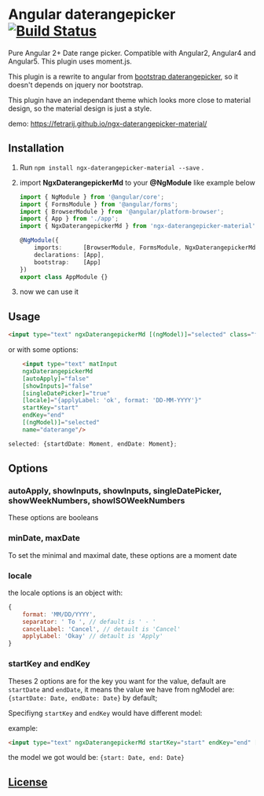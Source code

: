 # Angular daterangepicker [![Build Status](https://travis-ci.org/fetrarij/ngx-daterangepicker-material.svg?branch=master)](https://travis-ci.org/fetrarij/ngx-daterangepicker-material)

Pure Angular 2+ Date range picker. Compatible with Angular2, Angular4 and Angular5. This plugin uses moment.js.

This plugin is a rewrite to angular from [bootstrap daterangepicker](http://www.daterangepicker.com), so it doesn't depends on jquery nor bootstrap.

This plugin have an independant theme which looks more close to material design, so the material design is just a style.

demo:  https://fetrarij.github.io/ngx-daterangepicker-material/

## Installation

1) Run `npm install ngx-daterangepicker-material --save` .
2) import **NgxDaterangepickerMd** to your **@NgModule** like example below
    ````typescript
    import { NgModule } from '@angular/core';
    import { FormsModule } from '@angular/forms';
    import { BrowserModule } from '@angular/platform-browser';
    import { App } from './app';
    import { NgxDaterangepickerMd } from 'ngx-daterangepicker-material';

    @NgModule({
        imports:      [BrowserModule, FormsModule, NgxDaterangepickerMd],
        declarations: [App],
        bootstrap:    [App]
    })
    export class AppModule {}
    ````

3) now we can use it


## Usage
```html
<input type="text" ngxDaterangepickerMd [(ngModel)]="selected" class="form-control"/>
```
or with some options: 
```html
    <input type="text" matInput
    ngxDaterangepickerMd
    [autoApply]="false"
    [showInputs]="false"
    [singleDatePicker]="true"
    [locale]="{applyLabel: 'ok', format: 'DD-MM-YYYY'}"
    startKey="start"
    endKey="end"
    [(ngModel)]="selected"
    name="daterange"/>
```

````typescript
selected: {startdDate: Moment, endDate: Moment};
````


## Options

### autoApply, showInputs, showInputs, singleDatePicker, showWeekNumbers, showISOWeekNumbers

These options are booleans

### minDate, maxDate

 To set the minimal and maximal date, these options are a moment date

### locale

the locale options is an object with: 
```javascript
{
    format: 'MM/DD/YYYY',
    separator: ' To ', // default is ' - '
    cancelLabel: 'Cancel', // detault is 'Cancel'
    applyLabel: 'Okay' // detault is 'Apply'
}
```
### startKey and endKey

Theses 2 options are for the key you want for the value, default are `startDate` and `endDate`, it means the value we have from ngModel are: `{startDate: Date, endDate: Date}` by default;

Specifiyng `startKey` and `endKey` would have different model:

example: 
```html
<input type="text" ngxDaterangepickerMd startKey="start" endKey="end" [(ngModel)]="model">
```

the model we got would be:  `{start: Date, end: Date}`

## [License](https://github.com/fetrarij/ngx-daterangepicker-material/blob/master/LICENSE)